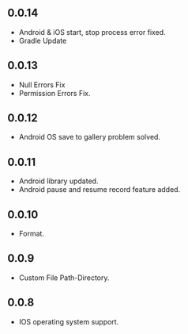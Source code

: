 ## 0.0.14
* Android & iOS start, stop process error fixed.
* Gradle Update

## 0.0.13
* Null Errors Fix
* Permission Errors Fix.

## 0.0.12
* Android OS save to gallery problem solved.

## 0.0.11
* Android library updated.
* Android pause and resume record feature added.

## 0.0.10
* Format.

## 0.0.9
* Custom File Path-Directory.

## 0.0.8
* IOS operating system support.
